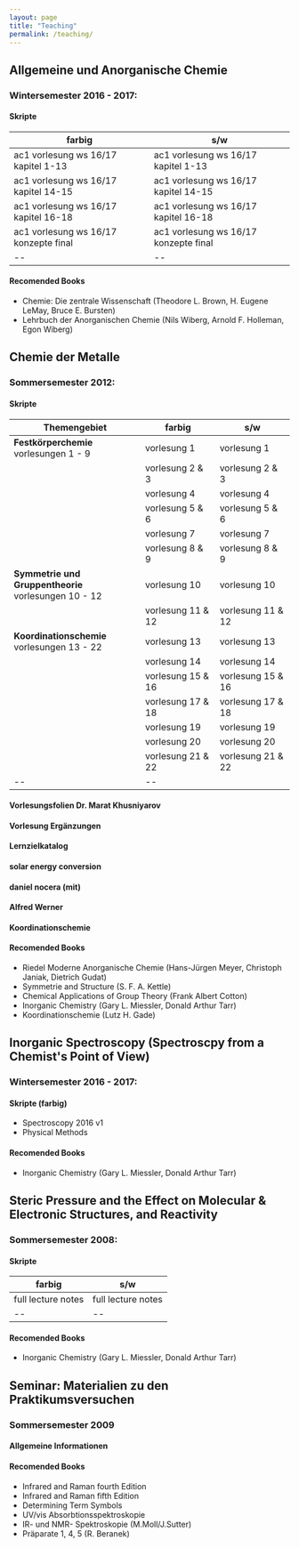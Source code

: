 ```yaml
---
layout: page
title: "Teaching"
permalink: /teaching/
---
```



## Allgemeine und Anorganische Chemie

### Wintersemester 2016 - 2017: 

#### Skripte

| farbig | s/w |
|-----------------|-------------|
| ac1 vorlesung ws 16/17 kapitel 1-13 | ac1 vorlesung ws 16/17 kapitel 1-13 |
| ac1 vorlesung ws 16/17 kapitel 14-15 | ac1 vorlesung ws 16/17 kapitel 14-15 |
| ac1 vorlesung ws 16/17 kapitel 16-18 | ac1 vorlesung ws 16/17 kapitel 16-18 |
| ac1 vorlesung ws 16/17 konzepte final | ac1 vorlesung ws 16/17 konzepte final |
|--|--|


#### Recomended Books

- Chemie: Die zentrale Wissenschaft (Theodore L. Brown,‎ H. Eugene LeMay,‎ Bruce E. Bursten)
- Lehrbuch der Anorganischen Chemie (Nils Wiberg, Arnold F. Holleman,‎ Egon Wiberg)


## Chemie der Metalle

### Sommersemester 2012: 

#### Skripte

| Themengebiet| farbig | s/w |
|-------------|--------|-----|
|**Festkörperchemie** <br> vorlesungen 1 - 9 | vorlesung 1| vorlesung 1 |
| | vorlesung 2 & 3 | vorlesung 2 & 3|
| | vorlesung 4 | vorlesung 4 |
| | vorlesung 5 & 6 | vorlesung 5 & 6 |
| | vorlesung 7 | vorlesung 7 |
| | vorlesung 8 & 9 | vorlesung 8 & 9 |
|**Symmetrie und Gruppentheorie** <br> vorlesungen 10 - 12 | vorlesung 10| vorlesung 10 |
| | vorlesung 11 & 12 | vorlesung 11 & 12 |
|**Koordinationschemie** <br> vorlesungen 13 - 22| vorlesung 13| vorlesung 13 |
| | vorlesung 14 | vorlesung 14 |
| | vorlesung 15 & 16 | vorlesung 15 & 16 |
| | vorlesung 17 & 18 | vorlesung 17 & 18 |
| | vorlesung 19 | vorlesung 19 |
| | vorlesung 20 | vorlesung 20 |
| | vorlesung 21 & 22 | vorlesung 21 & 22 |
|--|--|


#### Vorlesungsfolien Dr. Marat Khusniyarov

#### Vorlesung Ergänzungen

#### Lernzielkatalog

#### solar energy conversion

#### daniel nocera (mit)
	
#### Alfred Werner

#### Koordinationschemie

#### Recomended Books

- Riedel Moderne Anorganische Chemie (Hans-Jürgen Meyer,‎ Christoph Janiak,‎ Dietrich Gudat)
- Symmetrie and Structure (S. F. A. Kettle)
- Chemical Applications of Group Theory (Frank Albert Cotton)
- Inorganic Chemistry (Gary L. Miessler, Donald Arthur Tarr)
- Koordinationschemie (Lutz H. Gade)

## Inorganic Spectroscopy (Spectroscpy from a Chemist's Point of View)

### Wintersemester 2016 - 2017: 

#### Skripte (farbig)

- Spectroscopy 2016 v1
- Physical Methods

#### Recomended Books

- Inorganic Chemistry (Gary L. Miessler, Donald Arthur Tarr)


##  Steric Pressure and the Effect on Molecular & Electronic Structures, and Reactivity

### Sommersemester 2008: 

#### Skripte 

| farbig | s/w |
|-----------------|-------------|
| full lecture notes | full lecture notes |
|--|--|

#### Recomended Books

- Inorganic Chemistry (Gary L. Miessler, Donald Arthur Tarr)

## Seminar: Materialien zu den Praktikumsversuchen

### Sommersemester 2009

#### Allgemeine Informationen

#### Recomended Books
- Infrared and Raman fourth Edition
- Infrared and Raman fifth Edition
- Determining Term Symbols
- UV/vis Absorbtionsspektroskopie
- IR- und NMR- Spektroskopie (M.Moll/J.Sutter)
- Präparate 1, 4, 5 (R. Beranek)



